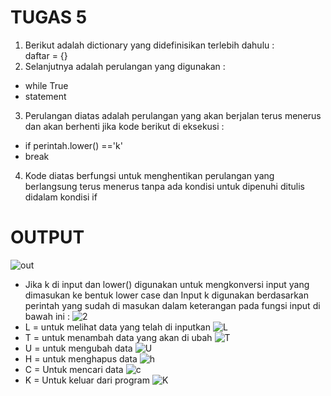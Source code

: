 # TUGAS 5
1.  Berikut adalah dictionary yang didefinisikan terlebih dahulu :  
  daftar = {}
2.  Selanjutnya adalah perulangan yang digunakan :
  - while True
  - statement
 3. Perulangan diatas adalah perulangan yang akan berjalan terus menerus dan akan berhenti jika kode berikut di eksekusi :
  - if perintah.lower() =='k'
  - break
 4. Kode diatas berfungsi untuk menghentikan perulangan yang berlangsung terus menerus tanpa ada kondisi untuk dipenuhi ditulis didalam kondisi if
 # OUTPUT
![out](https://user-images.githubusercontent.com/57038468/72214644-a571dc80-3506-11ea-9906-5628929b46ce.png)
 
   -  Jika k di input dan lower() digunakan untuk mengkonversi input yang dimasukan ke bentuk lower case dan Input k digunakan berdasarkan perintah yang sudah di masukan dalam keterangan pada fungsi input di bawah ini :
   ![2](https://user-images.githubusercontent.com/57038468/72214664-24ffab80-3507-11ea-8a10-d3fef89af070.png)
- L = untuk melihat data yang telah di inputkan
![L](https://user-images.githubusercontent.com/57038468/72215015-95a9c680-350d-11ea-911b-fe17f668894c.png)
- T = untuk menambah data yang akan di ubah
![T](https://user-images.githubusercontent.com/57038468/72215031-d6a1db00-350d-11ea-8981-ebae25bb09d6.png)
- U = untuk mengubah data
![U](https://user-images.githubusercontent.com/57038468/72215047-15379580-350e-11ea-8b87-8cc711d65853.png)
- H = untuk menghapus data
![h](https://user-images.githubusercontent.com/57038468/72215102-f259b100-350e-11ea-9228-8e82e1525203.png)
- C = Untuk mencari data
![c](https://user-images.githubusercontent.com/57038468/72215122-1e753200-350f-11ea-8a38-dd9b5cf7e086.png)
- K = Untuk keluar dari program
![K](https://user-images.githubusercontent.com/57038468/72215140-4a90b300-350f-11ea-9af5-14970dd1bf1f.png)


